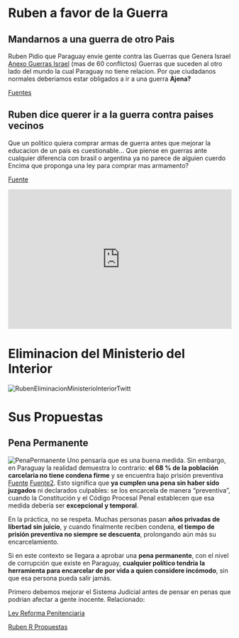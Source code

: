 <!-- participant: weskerty -->

# Ruben a favor de la Guerra
## Mandarnos a una guerra de otro Pais 
Ruben Pidio que Paraguay envie gente contra las Guerras que Genera Israel [Anexo Guerras Israel](https://en.m.wikipedia.org/wiki/List_of_wars_involving_Israel) (mas de 60 conflictos)
Guerras que suceden al otro lado del mundo la cual Paraguay no tiene relacion.
Por que ciudadanos normales deberiamos estar obligados a ir a una guerra **Ajena?**

[Fuentes](https://www.abc.com.py/politica/2023/10/09/diputado-pide-que-enfermeros-paraguayos-vayan-a-israel/)

## Ruben dice querer ir a la guerra contra paises vecinos

Que un politico quiera comprar armas de guerra antes que mejorar la educacion de un pais es cuestionable...
Que piense en guerras ante cualquier diferencia con brasil o argentina ya no parece de alguien cuerdo
Encima que proponga una ley para comprar mas armamento?

[Fuente](https://www.abc.com.py/politica/2023/09/21/conflicto-por-hidrovia-y-yacyreta-diputado-ruben-rubin-quiere-ir-a-la-guerra-con-argentina/)
<iframe width="100%" height="315" src="https://www.youtube.com/embed/Ya1jdtx7b-s?si=JM8LInzM41MPSEox&amp;controls=0" title="YouTube video player" frameborder="0" allow="accelerometer; autoplay; clipboard-write; encrypted-media; gyroscope; picture-in-picture; web-share" referrerpolicy="strict-origin-when-cross-origin" allowfullscreen></iframe>

<div class="mariposas-section">
    <div class="butterfly"></div>
    <div class="butterfly"></div>
    <div class="butterfly"></div>
    <div id="typed-strings" style="display: none;">
        <p>Los cementerios están llenos de jóvenes que murieron por órdenes de políticos.</p>
        <p>La guerra es una masacre de hombres que no se conocen para beneficio de hombres que sí se conocen, pero que no se matan.</p>
        <p>El político ordena la guerra desde un palacio; el pueblo la paga desde una trinchera.</p>
        <p>Los discursos los hacen los políticos, los ataúdes los cargan los pobres</p>
        <p>Ningún senador ha caído en el frente; los que caen son siempre los que no votaron la guerra</p>
    </div>
    <span id="typed"></span>
</div>

# Eliminacion del Ministerio del Interior 
![RubenEliminacionMinisterioInteriorTwitt](https://i.redd.it/jpetisegi6uf1.png)

# Sus Propuestas
## Pena Permanente
![PenaPermanente](https://i.ibb.co/Qvy8mcxn/image.png)
Uno pensaría que es una buena medida. Sin embargo, en Paraguay la realidad demuestra lo contrario: **el 68 % de la población carcelaria no tiene condena firme** y se encuentra bajo prisión preventiva [Fuente](https://revistaplus.com.py/2023/01/02/un-6802-de-la-poblacion-carcelaria-paraguaya-esta-bajo-prision-preventiva/) [Fuente2](https://www.infobae.com/america/agencias/2024/12/17/un-57-de-la-poblacion-carcelaria-en-paraguay-esta-bajo-prision-preventiva-segun-informe/).
Esto significa que **ya cumplen una pena sin haber sido juzgados** ni declarados culpables: se los encarcela de manera “preventiva”, cuando la Constitución y el Código Procesal Penal establecen que esa medida debería ser **excepcional y temporal**.

En la práctica, no se respeta. Muchas personas pasan **años privadas de libertad sin juicio**, y cuando finalmente reciben condena, **el tiempo de prisión preventiva no siempre se descuenta**, prolongando aún más su encarcelamiento.

Si en este contexto se llegara a aprobar una **pena permanente**, con el nivel de corrupción que existe en Paraguay, **cualquier político tendría la herramienta para encarcelar de por vida a quien considere incómodo**, sin que esa persona pueda salir jamás.

Primero debemos mejorar el Sistema Judicial antes de pensar en penas que podrian afectar a gente inocente. 
Relacionado: 





[Ley Reforma Penitenciaria](web/Dinamico/Propuestas/ReformaPenitenciaria.md)




[Ruben R Propuestas](https://silpy.congreso.gov.py/web/legislador/101431)
























<!-- Frases -->
<script src="https://unpkg.com/typed.js@2.1.0/dist/typed.umd.js"></script>
<script>
function initTypedQuotes() {
    if (typeof Typed !== 'undefined') {
        new Typed('#typed', {
            stringsElement: '#typed-strings',
            typeSpeed: 50,
            backSpeed: 20,
            backDelay: 5000,
            startDelay: 300,
            loop: true,
            showCursor: true,
            cursorChar: '❤'
        });
    } else {
        setTimeout(initTypedQuotes, 100);
    }
}
initTypedQuotes();
</script>